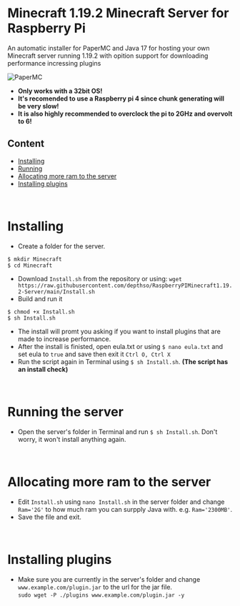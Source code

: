# Minecraft 1.19.2 Minecraft Server for Raspberry Pi
An automatic installer for PaperMC and Java 17 for hosting your own Minecraft server running 1.19.2 with opition support for downloading performance incressing plugins  

![PaperMC](https://user-images.githubusercontent.com/86912923/184614427-7947327b-f847-4876-94fd-ec9e38c22351.png)

- <b>Only works with a 32bit OS!</b>
- <b>It's recomended to use a Raspberry pi 4 since chunk generating will be very slow!</b>
- <b>It is also highly recommended to overclock the pi to 2GHz and overvolt to 6!</b>

## Content
 <ul>
   <li><a href="#installing">Installing</a></li>
   <li><a href="#running-the-server">Running</a></li>
   <li><a href="#allocating-more-ram-to-the-server">Allocating more ram to the server</a></li>
   <li><a href="#installing-plugins">Installing plugins</a></li>
 </ul>
 
<br>

# Installing
- Create a folder for the server.
```
$ mkdir Minecraft
$ cd Minecraft
```
- Download `Install.sh` from the repository or using:
`wget https://raw.githubusercontent.com/depthso/RaspberryPIMinecraft1.19.2-Server/main/Install.sh `
- Build and run it
```
$ chmod +x Install.sh
$ sh Install.sh
```
- The install will promt you asking if you want to install plugins that are made to increase performance.
- After the install is finisted, open eula.txt or using `$ nano eula.txt` and set eula to `true` and save then exit it `Ctrl O, Ctrl X` 
- Run the script again in Terminal using `$ sh Install.sh`. <b>(The script has an install check)</b>

<br>

# Running the server
- Open the server's folder in Terminal and run `$ sh Install.sh`. Don't worry, it won't install anything again. 

<br>

# Allocating more ram to the server
- Edit `Install.sh` using `nano Install.sh` in the server folder and change `Ram='2G'` to how much ram you can surpply Java with. e.g. `Ram='2300MB'`.
- Save the file and exit.

<br>

# Installing plugins
- Make sure you are currently in the server's folder and change `www.example.com/plugin.jar` to the url for the jar file. <br>
```sudo wget -P ./plugins www.example.com/plugin.jar -y```
